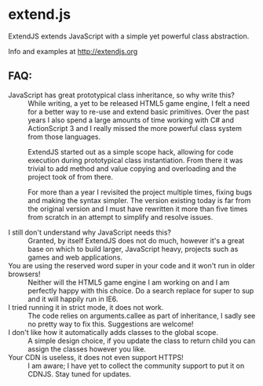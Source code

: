 extend.js
=========

ExtendJS extends JavaScript with a simple yet powerful class abstraction.

Info and examples at http://extendjs.org

FAQ:
-------------------------
<dl>
<dt>JavaScript has great prototypical class inheritance, so why write this?</dt>
<dd>
While writing, a yet to be released HTML5 game engine, I felt a need for a better way to re-use and extend basic primitives. Over the past years I also spend a large amounts of time working with C# and ActionScript 3 and I really missed the more powerful class system from those languages.

ExtendJS started out as a simple scope hack, allowing for code execution during prototypical class instantiation. From there it was trivial to add method and value copying and overloading and the project took of from there.

For more than a year I revisited the project multiple times, fixing bugs and making the syntax simpler. The version existing today is far from the original version and I must have rewritten it more than five times from scratch in an attempt to simplify and resolve issues.
</dd>
<dt>I still don't understand why JavaScript needs this?</dt>
<dd>Granted, by itself ExtendJS does not do much, however it's a great base on which to build larger, JavaScript heavy, projects such as games and web applications.</dd>

<dt>You are using the reserved word super in your code and it won't run in older browsers!</dt>
<dd>Neither will the HTML5 game engine I am working on and I am perfectly happy with this choice. Do a search replace for super to sup and it will happily run in IE6.</dd>

<dt>I tried running it in strict mode, it does not work.</dt>
<dd>The code relies on arguments.callee as part of inheritance, I sadly see no pretty way to fix this. Suggestions are welcome!</dd>

<dt>I don't like how it automatically adds classes to the global scope.</dt>
<dd>A simple design choice, if you update the class to return child you can assign the classes however you like.</dd>

<dt>Your CDN is useless, it does not even support HTTPS!</dt>
<dd>I am aware; I have yet to collect the community support to put it on CDNJS. Stay tuned for updates.</dd>
</dl>